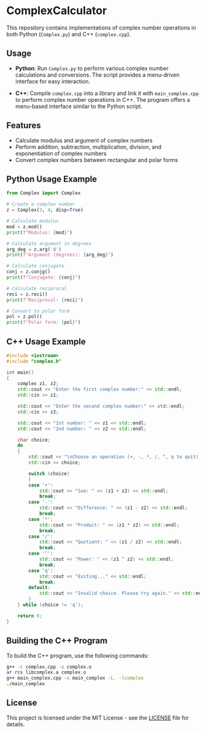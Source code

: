 # ComplexCalculator

This repository contains implementations of complex number operations in both Python (`Complex.py`) and C++ (`complex.cpp`).

## Usage

- **Python**: Run `Complex.py` to perform various complex number calculations and conversions. The script provides a menu-driven interface for easy interaction.

- **C++**: Compile `complex.cpp` into a library and link it with `main_complex.cpp` to perform complex number operations in C++. The program offers a menu-based interface similar to the Python script.

## Features

- Calculate modulus and argument of complex numbers
- Perform addition, subtraction, multiplication, division, and exponentiation of complex numbers
- Convert complex numbers between rectangular and polar forms

## Python Usage Example

```python
from Complex import Complex

# Create a complex number
z = Complex(3, 4, disp=True)

# Calculate modulus
mod = z.mod()
print(f"Modulus: {mod}")

# Calculate argument in degrees
arg_deg = z.arg('d')
print(f"Argument (degrees): {arg_deg}")

# Calculate conjugate
conj = z.conjg()
print(f"Conjugate: {conj}")

# Calculate reciprocal
reci = z.reci()
print(f"Reciprocal: {reci}")

# Convert to polar form
pol = z.pol()
print(f"Polar form: {pol}")
```

## C++ Usage Example

```cpp
#include <iostream>
#include "complex.h"

int main()
{
    complex z1, z2;
    std::cout << "Enter the first complex number:" << std::endl;
    std::cin >> z1;

    std::cout << "Enter the second complex number:" << std::endl;
    std::cin >> z2;

    std::cout << "1st number: " << z1 << std::endl;
    std::cout << "2nd number: " << z2 << std::endl;

    char choice;
    do
    {
        std::cout << "\nChoose an operation (+, -, *, /, ^, q to quit): ";
        std::cin >> choice;

        switch (choice)
        {
        case '+':
            std::cout << "Sum: " << (z1 + z2) << std::endl;
            break;
        case '-':
            std::cout << "Difference: " << (z1 - z2) << std::endl;
            break;
        case '*':
            std::cout << "Product: " << (z1 * z2) << std::endl;
            break;
        case '/':
            std::cout << "Quotient: " << (z1 / z2) << std::endl;
            break;
        case '^':
            std::cout << "Power: " << (z1 ^ z2) << std::endl;
            break;
        case 'q':
            std::cout << "Exiting..." << std::endl;
            break;
        default:
            std::cout << "Invalid choice. Please try again." << std::endl;
        }
    } while (choice != 'q');

    return 0;
}

```

## Building the C++ Program

To build the C++ program, use the following commands:

```bash
g++ -c complex.cpp -o complex.o
ar rcs libcomplex.a complex.o
g++ main_complex.cpp -o main_complex -L. -lcomplex
./main_complex
```

## License

This project is licensed under the MIT License - see the [LICENSE](LICENSE) file for details.
